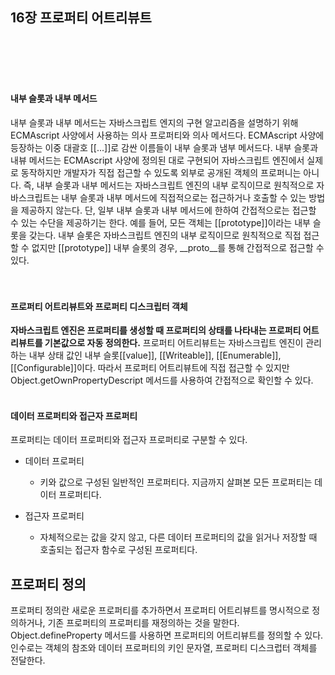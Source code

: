 ## 16장 프로퍼티 어트리뷰트

<br>
<br>
<br>
<br>

#### 내부 슬롯과 내부 메서드

내부 슬롯과 내부 메서드는 자바스크립트 엔지의 구현 알고리즘을 설명하기 위해 ECMAscript 사양에서 사용하는 의사 프로퍼티와 의사 메서드다. ECMAscript 사양에 등장하는 이중 대괄호 [[...]]로 감싼 이름들이 내부 슬롯과 냄부 메서드다.
내부 슬롯과 내뷰 메서드는 ECMAscript 사양에 정의된 대로 구현되어 자바스크립트 엔진에서 실제로 동작하지만 개발자가 직접 접근할 수 있도록 외부로 공개된 객체의 프로퍼니는 아니다. 즉, 내부 슬롯과 내부 메서드는 자바스크립트 엔진의 내부 로직이므로 원칙적으로 자바스크립트는 내부 슬롯과 내부 메서드에 직접적으로는 접근하거나 호출할 수 있는 방법을 제공하지 않는다. 단, 일부 내부 슬롯과 내부 메서드에 한하여 간접적으로는 접근할 수 있는 수단을 제공하기는 한다.
예를 들어, 모든 객체는 [[prototype]]이라는 내부 슬롯을 갖는다. 내부 슬롯은 자바스크립트 엔진의 내부 로직이므로 원칙적으로 직접 접근할 수 없지만 [[prototype]] 내부 슬롯의 경우, \_\_proto\_\_를 통해 간접적으로 접근할 수 있다.
<br>
<br>
<br>

#### 프로퍼티 어트리뷰트와 프로퍼티 디스크립터 객체

**자바스크립트 엔진은 프로퍼티를 생성할 때 프로퍼티의 상태를 나타내는 프로퍼티 어트리뷰트를 기본값으로 자동 정의한다.**
프로퍼티 어트리뷰트는 자바스크립트 엔진이 관리하는 내부 상태 값인 내부 슬롯[[value]], [[Writeable]], [[Enumerable]], [[Configurable]]이다. 따라서 프로퍼티 어트리뷰트에 직접 접근할 수 있지만 Object.getOwnPropertyDescript 메서드를 사용하여 간접적으로 확인할 수 있다.
<br>
<br>

#### 데이터 프로퍼티와 접근자 프로퍼티

프로퍼티는 데이터 프로퍼티와 접근자 프로퍼티로 구분할 수 있다.

- 데이터 프로퍼티

  - 키와 값으로 구성된 일반적인 프로퍼티다. 지금까지 살펴본 모든 프로퍼티는 데이터 프로퍼티다.

- 접근자 프로퍼티
  - 자체적으로는 값을 갖지 않고, 다른 데이터 프로퍼티의 값을 읽거나 저장할 때 호출되는 접근자 함수로 구성된 프로퍼티다.

## 프로퍼티 정의

프로퍼티 정의란 새로운 프로퍼티를 추가하면서 프로퍼티 어트리뷰트를 명시적으로 정의하거나, 기존 프로퍼티의 프로퍼티를 재정의하는 것을 말한다.
Object.defineProperty 메서드를 사용하면 프로퍼티의 어트리뷰트를 정의할 수 있다. 인수로는 객체의 참조와 데이터 프로퍼티의 키인 문자열, 프로퍼티 디스크럽터 객체를 전달한다.
